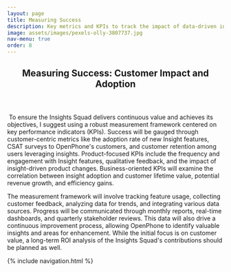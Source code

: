 ```yaml
---
layout: page
title: Measuring Success
description: Key metrics and KPIs to track the impact of data-driven initiatives.
image: assets/images/pexels-olly-3807737.jpg
nav-menu: true
order: 8
---
```


<!-- Main -->
<div id="main" class="alt">

<!-- One -->
<section id="one">
	<div class="inner">
		<header class="major">
			<h1>Measuring Success: Customer Impact and Adoption</h1>
		</header>

<!-- Content -->
<p><span class="image left"><img src="{{ page.image | relative_url }}" alt="" /></span> To ensure the Insights Squad delivers continuous value and achieves its objectives, I suggest using a robust measurement framework centered on key performance indicators (KPIs). Success will be gauged through customer-centric metrics like the adoption rate of new Insight features, CSAT surveys to OpenPhone's customers, and customer retention among users leveraging insights. Product-focused KPIs include the frequency and engagement with Insight features, qualitative feedback, and the impact of insight-driven product changes. Business-oriented KPIs will examine the correlation between insight adoption and customer lifetime value, potential revenue growth, and efficiency gains.</p>

<p>The measurement framework will involve tracking feature usage, collecting customer feedback, analyzing data for trends, and integrating various data sources. Progress will be communicated through monthly reports, real-time dashboards, and quarterly stakeholder reviews. This data will also drive a continuous improvement process, allowing OpenPhone to identify valuable insights and areas for enhancement. While the initial focus is on customer value, a long-term ROI analysis of the Insights Squad's contributions should be planned as well.</p>

{% include navigation.html %}
